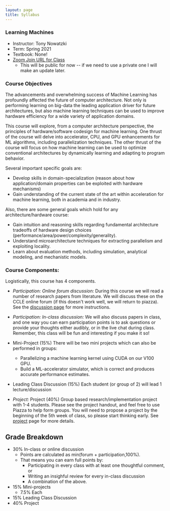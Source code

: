```yaml
---
layout: page
title: Syllabus
---
```


### Learning Machines
* Instructor: Tony Nowatzki
* Term: Spring 2021
* Textbook: None! 
* [Zoom Join URL for Class](https://ucla.zoom.us/j/94930257393?pwd=SU56NjFEVVhZMmx2NFk4VTJ3ZWJnUT09)
  - This will be public for now -- if we need to use a private one I will make an update later.

### Course Objectives

The advancements and overwhelming success of Machine Learning has profoundly
affected the future of computer architecture. Not only is performing learning
on big-data the leading application driver for future architectures, but also
machine learning techniques can be used to improve hardware efficiency for a
wide variety of application domains.

This course will explore, from a computer architecture perspective, the
principles of hardware/software codesign for machine learning. One thrust of
the course will delve into accelerator, CPU, and GPU enhancements for ML
algorithms, including parallelization techniques. The other thrust of the
course will focus on how machine learning can be used to optimize conventional
architectures by dynamically learning and adapting to program behavior.

Several important specific goals are:

* Develop skills in domain-specialization (reason about how application/domain properties can be exploited with hardware mechanisms) 
* Gain understanding of the current state of the art within acceleration for machine learning, both in academia and in industry.

Also, there are some general goals which hold for any architecture/hardware course:

* Gain intuition and reasoning skills regarding fundamental architecture tradeoffs of hardware design choices (performance/area/power/complexity/generality).
* Understand microarchitecture techniques for extracting parallelism and exploiting locality.
* Learn about evaluation methods, including simulation, analytical modeling, and mechanistic models.  

### Course Components:

Logistically, this course has 4 components.  
* *Participation: Online forum discussion:* During this course we will read a number of research papers from
  literature.  We will discuss these on the CCLE online forum (if this doesn't work well, we will
  return to piazza). See the [discussion page]({{site.baseurl}}/04-discussion/) for more instructions.

* *Participation: In-class discussion:*  We will also discuss papers in class, and one way you can earn participation
points is to ask questions or provide your thoughts either audibly, or in the live chat during class.
 Remember, this class will be fun and interesting if you make it so!

* Mini-Project (15%) There will be two mini projects which can also be performed in groups:
  - Parallelizing a machine learning kernel using CUDA on our V100 GPU. 
  - Build a ML-accelerator simulator, which is correct and produces accurate performance estimates.

* Leading Class Discussion (15%) Each student (or group of 2) will lead 1 lecture/discussion

* *Project:*  Project (40%) Group based research/implementation project with 1-4 students. Please see the project handout, and feel free to use Piazza to help form groups. You will need to propose a project by the beginning of the 5th week of class, so please start thinking early. See [project]({{site.baseurl}}/08-project/) page for more details.

## Grade Breakdown
* 30% In-class or online discussion
    - Points are calculated as min(forum + participation,100%).  
    - That means you can earn full points by:
      * Participating in every class with at least one thoughtful comment, or
      * Writing an insighful review for every in-class discussion
      * A combination of the above.
* 15% Mini-projects
    - 7.5% Each
* 15% Leading Class Discussion
* 40% Project


